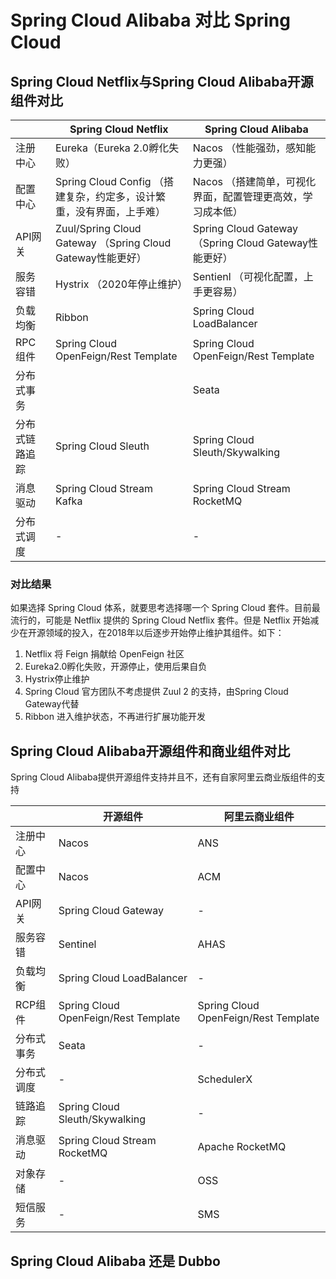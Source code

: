 # Spring Cloud Alibaba 对比 Spring Cloud <!-- {docsify-ignore-all} -->


## Spring Cloud Netflix与Spring Cloud Alibaba开源组件对比

|         | Spring Cloud Netflix                                 | Spring Cloud Alibaba                            |
|---------|------------------------------------------------------|-------------------------------------------------|
| 注册中心    | Eureka（Eureka 2.0孵化失败）                               | Nacos （性能强劲，感知能力更强）                             |
| 配置中心    | Spring Cloud Config （搭建复杂，约定多，设计繁重，没有界面，上手难）         | Nacos  （搭建简单，可视化界面，配置管理更高效，学习成本低）               |
| API网关   | Zuul/Spring Cloud Gateway （Spring Cloud Gateway性能更好） | Spring Cloud Gateway （Spring Cloud Gateway性能更好） |                  |
| 服务容错    | Hystrix    （2020年停止维护）                               | Sentienl    （可视化配置，上手更容易）                       |
| 负载均衡    | Ribbon                                               | Spring Cloud LoadBalancer                       |
| RPC组件   | Spring Cloud OpenFeign/Rest Template                 | Spring Cloud OpenFeign/Rest Template            |                 |
| 分布式事务   |                                                      | Seata                                           |
| 分布式链路追踪 | Spring Cloud Sleuth                                  | Spring Cloud Sleuth/Skywalking                  |
| 消息驱动    | Spring Cloud Stream Kafka                            | Spring Cloud Stream RocketMQ                    |
| 分布式调度   | -                                                    | -                                               |

### 对比结果

如果选择 Spring Cloud 体系，就要思考选择哪一个 Spring Cloud 套件。目前最流行的，可能是 Netflix 提供的 Spring Cloud Netflix 套件。但是
Netflix 开始减少在开源领域的投入，在2018年以后逐步开始停止维护其组件。如下：

1. Netflix 将 Feign 捐献给 OpenFeign 社区
2. Eureka2.0孵化失败，开源停止，使用后果自负
3. Hystrix停止维护
4. Spring Cloud 官方团队不考虑提供 Zuul 2 的支持，由Spring Cloud Gateway代替
5. Ribbon 进入维护状态，不再进行扩展功能开发

## Spring Cloud Alibaba开源组件和商业组件对比

Spring Cloud Alibaba提供开源组件支持并且不，还有自家阿里云商业版组件的支持

|       | 开源组件                                 | 阿里云商业组件                              |
|-------|--------------------------------------|--------------------------------------|
| 注册中心  | Nacos                                | ANS                                  |
| 配置中心  | Nacos                                | ACM                                  |
| API网关 | Spring Cloud Gateway                 | -                                    |
| 服务容错  | Sentinel                             | AHAS                                 |
| 负载均衡  | Spring Cloud LoadBalancer            | -                                    |
| RCP组件 | Spring Cloud OpenFeign/Rest Template | Spring Cloud OpenFeign/Rest Template |
| 分布式事务 | Seata                                | -                                    |
| 分布式调度 | -                                    | SchedulerX                           |
| 链路追踪  | Spring Cloud Sleuth/Skywalking       | -                                    |
| 消息驱动  | Spring Cloud Stream RocketMQ         | Apache RocketMQ                      |
| 对象存储  | -                                    | OSS                                  |
| 短信服务  | -                                    | SMS                                  |

## Spring Cloud Alibaba 还是 Dubbo